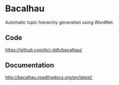 Bacalhau
========

Automatic topic hierarchy generation using WordNet.

Code
----

https://github.com/kcl-ddh/bacalhau/

Documentation
-------------
http://bacalhau.readthedocs.org/en/latest/
